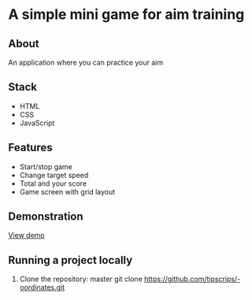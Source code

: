 # A simple mini game for aim training

## About
An application where you can practice your aim

## Stack
- HTML
- CSS
- JavaScript

## Features
- Start/stop game
- Change target speed
- Total and your score
- Game screen with grid layout

## Demonstration
[View demo](https://expozone.netlify.app/)

## Running a project locally
1. Clone the repository:
   master
   git clone https://github.com/tipscrips/-oordinates.git
